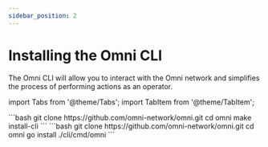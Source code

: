 ```yaml
---
sidebar_position: 2
---
```


# Installing the Omni CLI

The Omni CLI will allow you to interact with the Omni network and simplifies the process of performing actions as an operator.

import Tabs from '@theme/Tabs';
import TabItem from '@theme/TabItem';

<Tabs>
  <TabItem value="source" label="src with make">
    ```bash
    git clone https://github.com/omni-network/omni.git
    cd omni
    make install-cli
    ```
  </TabItem>
  <TabItem value="go" label="src with go">
    ```bash
    git clone https://github.com/omni-network/omni.git
    cd omni
    go install ./cli/cmd/omni
    ```
  </TabItem>
</Tabs>
